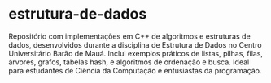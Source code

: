 # estrutura-de-dados
 Repositório com implementações em C++ de algoritmos e estruturas de dados, desenvolvidos durante a disciplina de Estrutura de Dados no Centro Universitário Barão de Mauá. Inclui exemplos práticos de listas, pilhas, filas, árvores, grafos, tabelas hash, e algoritmos de ordenação e busca. Ideal para estudantes de Ciência da Computação e entusiastas da programação.
